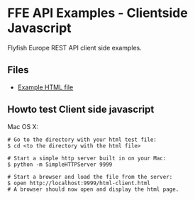 # FFE API Examples - Clientside Javascript

Flyfish Europe REST API client side examples.

## Files

- [Example HTML file](html-client.html)


## Howto test Client side javascript

Mac OS X:
```
# Go to the directory with your html test file:
$ cd <to the directory with the html file>

# Start a simple http server built in on your Mac:
$ python -m SimpleHTTPServer 9999

# Start a browser and load the file from the server:
$ open http://localhost:9999/html-client.html
# A browser should now open and display the html page.
```

